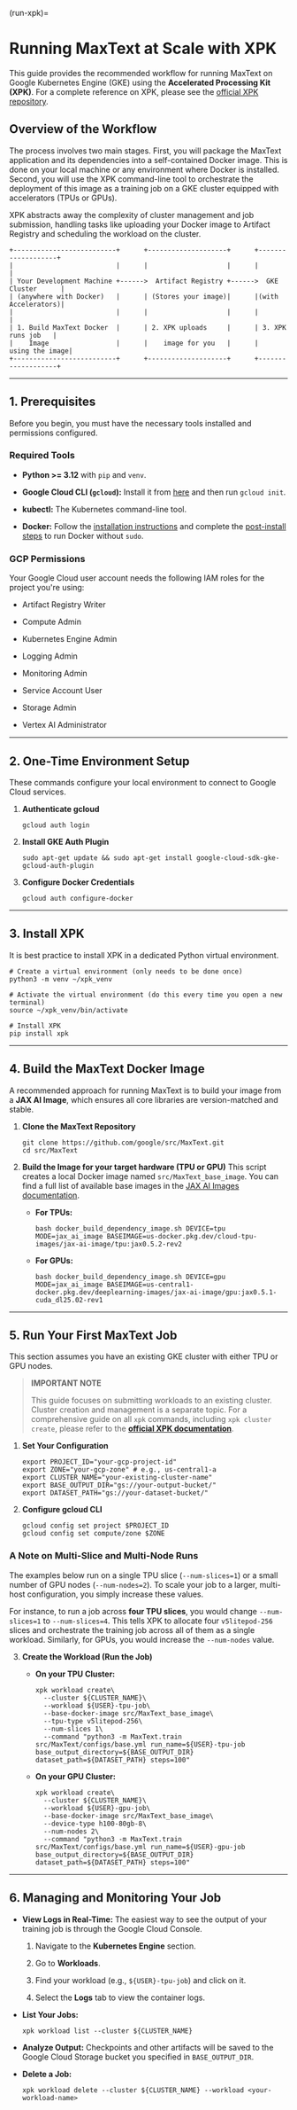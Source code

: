 <!--
 Copyright 2023–2025 Google LLC

 Licensed under the Apache License, Version 2.0 (the "License");
 you may not use this file except in compliance with the License.
 You may obtain a copy of the License at

    https://www.apache.org/licenses/LICENSE-2.0

 Unless required by applicable law or agreed to in writing, software
 distributed under the License is distributed on an "AS IS" BASIS,
 WITHOUT WARRANTIES OR CONDITIONS OF ANY KIND, either express or implied.
 See the License for the specific language governing permissions and
 limitations under the License.
-->

(run-xpk)=
# Running MaxText at Scale with XPK

This guide provides the recommended workflow for running MaxText on Google Kubernetes Engine (GKE) using the **Accelerated Processing Kit (XPK)**. For a complete reference on XPK, please see the [official XPK repository](https://github.com/AI-Hypercomputer/xpk).

## Overview of the Workflow

The process involves two main stages. First, you will package the MaxText application and its dependencies into a self-contained Docker image. This is done on your local machine or any environment where Docker is installed. Second, you will use the XPK command-line tool to orchestrate the deployment of this image as a training job on a GKE cluster equipped with accelerators (TPUs or GPUs).

XPK abstracts away the complexity of cluster management and job submission, handling tasks like uploading your Docker image to Artifact Registry and scheduling the workload on the cluster.

```
+--------------------------+      +--------------------+      +-------------------+
|                          |      |                    |      |                   |
| Your Development Machine +------>  Artifact Registry +------>  GKE Cluster      |
| (anywhere with Docker)   |      | (Stores your image)|      |(with Accelerators)|
|                          |      |                    |      |                   |
| 1. Build MaxText Docker  |      | 2. XPK uploads     |      | 3. XPK runs job   |
|    Image                 |      |    image for you   |      |    using the image|
+--------------------------+      +--------------------+      +-------------------+

```

* * * * *

## 1. Prerequisites

Before you begin, you must have the necessary tools installed and permissions configured.

### Required Tools

-   **Python >= 3.12** with `pip` and `venv`.

-   **Google Cloud CLI (`gcloud`):** Install it from [here](https://cloud.google.com/sdk/docs/install) and then run `gcloud init`.

-   **kubectl:** The Kubernetes command-line tool.

-   **Docker:** Follow the [installation instructions](https://docs.docker.com/engine/install/) and complete the [post-install steps](https://docs.docker.com/engine/install/linux-postinstall/) to run Docker without `sudo`.

### GCP Permissions

Your Google Cloud user account needs the following IAM roles for the project you're using:

-   Artifact Registry Writer

-   Compute Admin

-   Kubernetes Engine Admin

-   Logging Admin

-   Monitoring Admin

-   Service Account User

-   Storage Admin

-   Vertex AI Administrator

* * * * *

## 2. One-Time Environment Setup

These commands configure your local environment to connect to Google Cloud services.

1.  **Authenticate gcloud**


    ```
    gcloud auth login

    ```

2.  **Install GKE Auth Plugin**


    ```
    sudo apt-get update && sudo apt-get install google-cloud-sdk-gke-gcloud-auth-plugin

    ```

3.  **Configure Docker Credentials**


    ```
    gcloud auth configure-docker

    ```

* * * * *

## 3. Install XPK

It is best practice to install XPK in a dedicated Python virtual environment.


```
# Create a virtual environment (only needs to be done once)
python3 -m venv ~/xpk_venv

# Activate the virtual environment (do this every time you open a new terminal)
source ~/xpk_venv/bin/activate

# Install XPK
pip install xpk

```

* * * * *

## 4. Build the MaxText Docker Image

A recommended approach for running MaxText is to build your image from a **JAX AI Image**, which ensures all core libraries are version-matched and stable.

1.  **Clone the MaxText Repository**


    ```
    git clone https://github.com/google/src/MaxText.git
    cd src/MaxText

    ```

2.  **Build the Image for your target hardware (TPU or GPU)** This script creates a local Docker image named `src/MaxText_base_image`. You can find a full list of available base images in the [JAX AI Images documentation](https://cloud.google.com/ai-hypercomputer/docs/images).

    -   **For TPUs:**


        ```
        bash docker_build_dependency_image.sh DEVICE=tpu MODE=jax_ai_image BASEIMAGE=us-docker.pkg.dev/cloud-tpu-images/jax-ai-image/tpu:jax0.5.2-rev2

        ```

    -   **For GPUs:**


        ```
        bash docker_build_dependency_image.sh DEVICE=gpu MODE=jax_ai_image BASEIMAGE=us-central1-docker.pkg.dev/deeplearning-images/jax-ai-image/gpu:jax0.5.1-cuda_dl25.02-rev1

        ```

* * * * *

## 5. Run Your First MaxText Job

This section assumes you have an existing GKE cluster with either TPU or GPU nodes.

> **IMPORTANT NOTE**
>
> This guide focuses on submitting workloads to an existing cluster. Cluster creation and management is a separate topic. For a comprehensive guide on all `xpk` commands, including `xpk cluster create`, please refer to the **[official XPK documentation](https://github.com/AI-Hypercomputer/xpk)**.

1.  **Set Your Configuration**


    ```
    export PROJECT_ID="your-gcp-project-id"
    export ZONE="your-gcp-zone" # e.g., us-central1-a
    export CLUSTER_NAME="your-existing-cluster-name"
    export BASE_OUTPUT_DIR="gs://your-output-bucket/"
    export DATASET_PATH="gs://your-dataset-bucket/"

    ```

2.  **Configure gcloud CLI**


    ```
    gcloud config set project $PROJECT_ID
    gcloud config set compute/zone $ZONE

    ```

### A Note on Multi-Slice and Multi-Node Runs

The examples below run on a single TPU slice (`--num-slices=1`) or a small number of GPU nodes (`--num-nodes=2`). To scale your job to a larger, multi-host configuration, you simply increase these values.

For instance, to run a job across **four TPU slices**, you would change `--num-slices=1` to `--num-slices=4`. This tells XPK to allocate four `v5litepod-256` slices and orchestrate the training job across all of them as a single workload. Similarly, for GPUs, you would increase the `--num-nodes` value.

3.  **Create the Workload (Run the Job)**

    -   **On your TPU Cluster:**


        ```
        xpk workload create\
          --cluster ${CLUSTER_NAME}\
          --workload ${USER}-tpu-job\
          --base-docker-image src/MaxText_base_image\
          --tpu-type v5litepod-256\
          --num-slices 1\
          --command "python3 -m MaxText.train src/MaxText/configs/base.yml run_name=${USER}-tpu-job base_output_directory=${BASE_OUTPUT_DIR} dataset_path=${DATASET_PATH} steps=100"

        ```

    -   **On your GPU Cluster:**


        ```
        xpk workload create\
          --cluster ${CLUSTER_NAME}\
          --workload ${USER}-gpu-job\
          --base-docker-image src/MaxText_base_image\
          --device-type h100-80gb-8\
          --num-nodes 2\
          --command "python3 -m MaxText.train src/MaxText/configs/base.yml run_name=${USER}-gpu-job base_output_directory=${BASE_OUTPUT_DIR} dataset_path=${DATASET_PATH} steps=100"

        ```

* * * * *

## 6. Managing and Monitoring Your Job

-   **View Logs in Real-Time:** The easiest way to see the output of your training job is through the Google Cloud Console.

    1.  Navigate to the **Kubernetes Engine** section.

    2.  Go to **Workloads**.

    3.  Find your workload (e.g., `${USER}-tpu-job`) and click on it.

    4.  Select the **Logs** tab to view the container logs.

-   **List Your Jobs:**


    ```
    xpk workload list --cluster ${CLUSTER_NAME}

    ```

-   **Analyze Output:** Checkpoints and other artifacts will be saved to the Google Cloud Storage bucket you specified in `BASE_OUTPUT_DIR`.

-   **Delete a Job:**


    ```
    xpk workload delete --cluster ${CLUSTER_NAME} --workload <your-workload-name>
    ```
